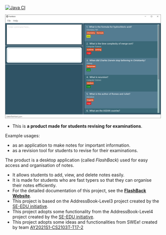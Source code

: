 [![Java CI](https://github.com/AY2021S2-CS2103T-T13-3/tp/actions/workflows/gradle.yml/badge.svg)](https://github.com/AY2021S2-CS2103T-T13-3/tp/actions/workflows/gradle.yml)

![Ui](docs/images/Ui.png)

* This is **a product made for students revising for examinations**.<br>

Example usages:
* as an application to make notes for important information.
* as a revision tool for students to revise for their examinations.

The product is a desktop application (called _FlashBack_) used for easy access and organisation of notes.
 * It allows students to add, view, and delete notes easily.
 * It is made for students who are fast typers so that they can organise their notes efficiently.
* For the detailed documentation of this project, see the **[FlashBack Website](https://ay2021s2-cs2103t-t13-3.github.io/tp/)**.
* This project is based on the AddressBook-Level3 project created by the [SE-EDU initiative](https://se-education.org).
* This project adopts some functionality from the AddressBook-Level4 project created by the [SE-EDU initiative](https://github.com/se-edu/addressbook-level4).
* This project adopts some ideas and functionalities from SWEe! created by team [AY2021S1-CS2103T-T17-2](https://github.com/AY2021S1-CS2103T-T17-2/tp) 
